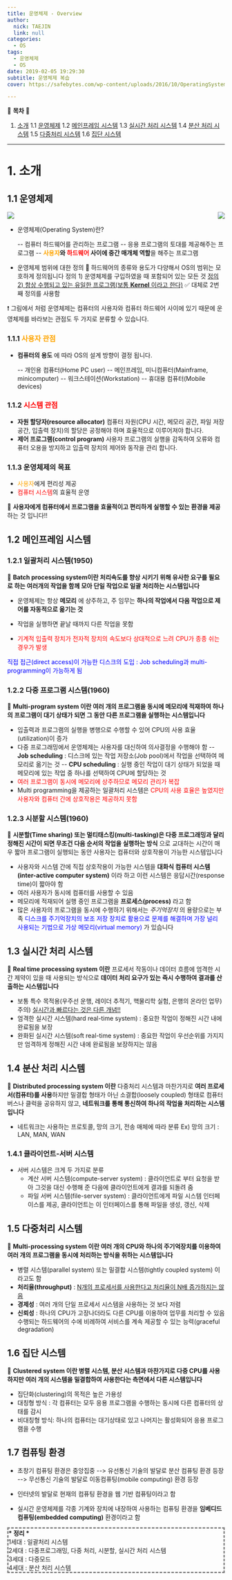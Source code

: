 ```yaml
---
title: 운영체제 - Overview
author:
  nick: TAEJIN
  link: null
categories:
  - OS
tags:
  - 운영체제
  - OS
date: 2019-02-05 19:29:30
subtitle: 운영체제 복습
cover: https://safebytes.com/wp-content/uploads/2016/10/OperatingSystem-min.jpg

---
```




:book: **목차** :book:

1. [소개](#소개)
   1.1 [운영체제](#11-운영체제)
   1.2 [메인프레임 시스템](#12-메인프레임-시스템)
   1.3 [실시간 처리 시스템](#13-실시간-처리-시스템)
   1.4 [분산 처리 시스템](#14-분산-처리-시스템)
   1.5 [다중처리 시스템](#15-다중처리-시스템)
   1.6 [집단 시스템](16-집단-시스템)

------

# 1. 소개

## 1.1 운영체제

<img src="https://www.tutorialspoint.com/operating_system/images/conceptual_view.jpg">

<img style="float:right;" src="https://upload.wikimedia.org/wikipedia/ko/thumb/a/a3/Operating_system_placement_kor.png/200px-Operating_system_placement_kor.png">

- 운영체제(Operating System)란?

  -- 컴퓨터 하드웨어를 관리하는 프로그램
  -- 응용 프로그램의 토대를 제공해주는 프로그램
  -- **<span style="color:orange;">사용자</span>와 <span style="color:red;">하드웨어</span> 사이에 중간 매개체 역할**을 해주는 프로그램

- 운영체제 범위에 대한 정의
  :octopus: 하드웨어의 종류와 용도가 다양해서 OS의 범위는 모호하게 정의됩니다​
  정의 1) 운영체제를 구입하였을 때 포함되어 있는 모든 것
  <u>정의 2) 항상 수행되고 있는 유일한 프로그램(보통 **Kernel** 이라고 한다)</u>
  :white_check_mark: 대체로 2번 째 정의를 사용함



:heavy_exclamation_mark: 그림에서 처럼 운영체제는 컴퓨터의 사용자와 컴퓨터 하드웨어 사이에 있기 때문에 운영체제를 바라보는 관점도 두 가지로 분류할 수 있습니다.

### 1.1.1 <span style="color:orange;">사용자 관점</span>

- **컴퓨터의 용도** 에 따라 OS의 설계 방향이 결정 됩니다.

  -- 개인용 컴퓨터(Home PC user)
  -- 메인프레임, 미니컴퓨터(Mainframe, minicomputer)
  -- 워크스테이션(Workstation)
  -- 휴대용 컴퓨터(Mobile devices)

### 1.1.2 <span style="color:red;">시스템 관점</span>

- **자원 할당자(resource allocator)**
  컴퓨터 자원(CPU 시간, 메모리 공간, 파일 저장 공간, 입출력 장치)의 할당은 공정해야 하며 효율적으로 이루어져야 합니다.
- **제어 프로그램(control program)**
  사용자 프로그램의 실행을 감독하여 오류와 컴퓨터 오용을 방지하고 입출력 장치의 제어와 동작을 관리 합니다.



### 1.1.3 운영체제의 목표

- <span style="color:orange;">사용자</span>에게 편리성 제공
- <span style="color:red;">컴퓨터 시스템</span>의 효율적 운영

:octopus: **사용자에게 컴퓨터에서 프로그램을 효율적이고 편리하게 실행할 수 있는 환경을 제공** 하는 것 입니다!!



## 1.2 메인프레임 시스템

### 1.2.1 일괄처리 시스템(1950)

:octopus: **Batch processing system이란 처리속도를 향상 시키기 위해 유사한 요구를 필요로 하는 여러개의 작업을 함께 모아 단일 작업으로 일괄 처리하는 시스템입니다**

- 운영체제는 항상 **메모리** 에 상주하고, 주 임무는 **하나의 작업에서 다음 작업으로 제어를 자동적으로 옮기는 것**

- 작업을 실행하면 끝날 때까지 다른 작업을 못함

- <span style="color:red">기계적 입출력 장치가 전자적 장치의 속도보다 상대적으로 느려 CPU가 종종 쉬는 경우가 발생</span>



<span style="color:blue">직접 접근(direct access)이 가능한 디스크의 도입 : Job scheduling과 multi-programming이 가능하게 됨</span>

### 1.2.2 다중 프로그램 시스템(1960)

:octopus: **Multi-program system 이란 여러 개의 프로그램을 동시에 메모리에 적재하여 하나의 프로그램이 대기 상태가 되면 그 동안 다른 프로그램을 실행하는 시스템입니다**

- 입출력과 프로그램의 실행을 병행으로 수행할 수 있어 CPU의 사용 효율(utilization)이 증가
- 다중 프로그래밍에서 운영체제는 사용자를 대신하여 의사결정을 수행해야 함
  -- **Job scheduling** : 디스크에 있는 작업 저장소(Job pool)에서 작업을 선택하여 메모리로 옮기는 것
  -- **CPU scheduling** : 실행 중인 작업이 대기 상태가 되었을 때 메모리에 있는 작업 중 하나를 선택하여 CPU에 할당하는 것
- <span style="color:red">여러 프로그램이 동시에 메모리에 상주하므로 메모리 관리가 복잡</span>
- Multi programming을 제공하는 일괄처리 시스템은 <span style="color:red">CPU의 사용 효율은 높였지만 사용자와 컴퓨터 간에 상호작용은 제공하지 못함</span>



### 1.2.3 시분할 시스템(1960)

:octopus: **시분할(Time sharing) 또는 멀티태스킹(multi-tasking)은 다중 프로그래밍과 달리 정해진 시간이 되면 무조건 다음 순서의 작업을 실행하는 방식** 으로 교대하는 시간이 매우 짧아 프로그램이 실행되는 동안 사용자는 컴퓨터와 상호작용이 가능한 시스템입니다

- 사용자와 시스템 간에 직접 상호작용이 가능한 시스템을 **대화식 컴퓨터 시스템(inter-active computer system)** 이라 하고 이런 시스템은 응답시간(response time)이 짧아야 함
- 여러 사용자가 동시에 컴퓨터를 사용할 수 있음
- 메모리에 적재되어 실행 중인 프로그램을 **프로세스(process)** 라고 함
- 많은 사용자의 프로그램을 동시에 수행하기 위해서는 *주기억장치* 의 용량으로는 부족
  <span style="color:blue">디스크를 주기억장치의 보조 저장 장치로 활용으로 문제를 해결하며 가장 널리 사용되는 기법으로 가상 메모리(virtual memory)</span> 가 있습니다



## 1.3 실시간 처리 시스템

:octopus: **Real time processing system 이란** 프로세서 작동이나 데이터 흐름에 엄격한 시간 제약이 있을 때 사용되는 방식으로 **데이터 처리 요구가 있는 즉시 수행하여 결과를 산출하는 시스템입니다**

- 보통 특수 목적용(우주선 운행, 레이더 추적기, 핵물리학 실험, 은행의 온라인 업무)
  주의) <u>실시간과 빠르다는 것은 다른 개념!!</u>
- 엄격한 실시간 시스템(hard real-time system) : 중요한 작업이 정해진 시간 내에 완료됨을 보장
- 완화된 실시간 시스템(soft real-time system) : 중요한 작업이 우선순위를 가지지만 엄격하게 정해진 시간 내에 완료됨을 보장하지는 않음



## 1.4 분산 처리 시스템

:octopus: **Distributed processing system 이란** 다중처리 시스템과 마찬가지로 **여러 프로세서(컴퓨터)를 사용**하지만 밀결합 형태가 아닌 소결합(loosely coupled) 형태로 컴퓨터 버스나 클럭을 공유하지 않고, **네트워크를 통해 통신하여 하나의 작업을 처리하는 시스템입니다**

- 네트워크는 사용하는 프로토콜, 망의 크기, 전송 매체에 따라 분류
  Ex) 망의 크기 : LAN, MAN, WAN



### 1.4.1 클라이언트-서버 시스템

- 서버 시스템은 크게 두 가지로 분류
  - 계산 서버 시스템(compute-server system)
    : 클라이언트로 부터 요청을 받아 그것을 대신 수행해 준 다음에 클라이언트에게 결과를 되돌려 줌
  - 파일 서버 시스템(file-server system)
    : 클라이언트에게 파일 시스템 인터페이스를 제공, 클라이언트는 이 인터페이스를 통해 파일을 생성, 갱신, 삭제



## 1.5 다중처리 시스템

:octopus: **Multi-processing system 이란 여러 개의 CPU와 하나의 주기억장치를 이용하여 여러 개의 프로그램을 동시에 처리하는 방식을 취하는 시스템입니다**

- 병렬 시스템(parallel system) 또는 밀결합 시스템(tightly coupled system) 이라고도 함
- **처리율(throughput)** : <u>N개의 프로세서를 사용한다고 처리율이 N배 증가하지는 않음 </u>
- **경제성** : 여러 개의 단일 프로세서 시스템을 사용하는 것 보다 저렴
- **신뢰성** : 하나의 CPU가 고장나더라도 다른 CPU를 이용하여 업무를 처리할 수 있음
  수행되는 하드웨어의 수에 비례하여 서비스를 계속 제공할 수 있는 능력(graceful degradation)



## 1.6 집단 시스템

:octopus: **Clustered system 이란 병렬 시스템, 분산 시스템과 마찬가지로 다중 CPU를 사용하지만 여러 개의 시스템을 밀결합하여 사용한다는 측면에서 다른 시스템입니다**

- 집단화(clustering)의 목적은 높은 가용성
- 대칭형 방식 : 각 컴퓨터는 모두 응용 프로그램을 수행하는 동시에 다른 컴퓨터의 상태를 감시
- 비대칭형 방식: 하나의 컴퓨터는 대기상태로 있고 나머지는 활성화되어 응용 프로그램을 수행



## 1.7 컴퓨팅 환경

- 초창기 컴퓨팅 환경은 중앙집중 --> 유선통신 기술의 발달로 분산 컴퓨팅 환경 등장 --> 무선통신 기술의 발달로 이동컴퓨팅(mobile computing) 환경 등장

- 인터넷의 발달로 현재의 컴퓨팅 환경을 웹 기반 컴퓨팅이라고 함
- 실시간 운영체제를 각종 기계와 장치에 내장하여 사용하는 컴퓨팅 환경을 **임베디드 컴퓨팅(embedded computing)** 환경이라고 함



<div style="border:3px; border-style:dashed; border-color:grey; text-color:black">
  <b> * 정리 * </b><br>
  1세대 : 일괄처리 시스템 <br>
  2세대 : 다중프로그래밍, 다중 처리, 시분할, 실시간 처리 시스템<br>
  3세대 : 다중모드 <br>
  4세대 : 분산 처리 시스템
  <br>
</div>

<br><br><br>
